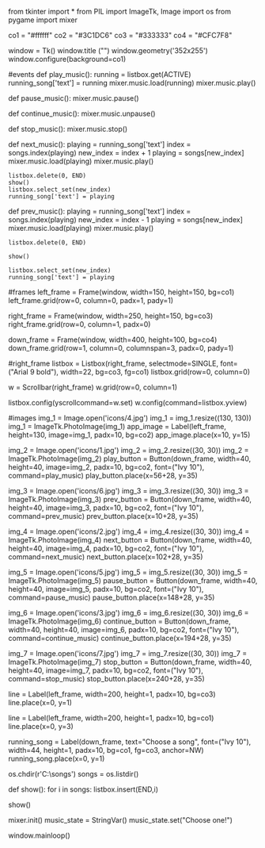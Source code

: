 from tkinter import *
from PIL import ImageTk, Image
import os
from pygame import mixer

co1 = "#ffffff"
co2 = "#3C1DC6"
co3 = "#333333"
co4 = "#CFC7F8"

window = Tk()
window.title ("")
window.geometry('352x255')
window.configure(background=co1)

#events
def play_music():
    running = listbox.get(ACTIVE)
    running_song['text'] = running
    mixer.music.load(running)
    mixer.music.play()

def pause_music():
    mixer.music.pause()

def continue_music():
    mixer.music.unpause()

def stop_music():
    mixer.music.stop()

def next_music():
    playing = running_song['text']
    index = songs.index(playing)
    new_index = index + 1
    playing = songs[new_index]
    mixer.music.load(playing)
    mixer.music.play()

    listbox.delete(0, END)
    show()
    listbox.select_set(new_index)
    running_song['text'] = playing

def prev_music():
    playing = running_song['text']
    index = songs.index(playing)
    new_index = index - 1
    playing = songs[new_index]
    mixer.music.load(playing)
    mixer.music.play()

    listbox.delete(0, END)

    show()

    listbox.select_set(new_index)
    running_song['text'] = playing

#frames
left_frame = Frame(window, width=150, height=150, bg=co1)
left_frame.grid(row=0, column=0, padx=1, pady=1)

right_frame = Frame(window, width=250, height=150, bg=co3)
right_frame.grid(row=0, column=1, padx=0)

down_frame = Frame(window, width=400, height=100, bg=co4)
down_frame.grid(row=1, column=0, columnspan=3, padx=0, pady=1)

#right_frame
listbox = Listbox(right_frame, selectmode=SINGLE, font=("Arial 9 bold"), width=22, bg=co3, fg=co1)
listbox.grid(row=0, column=0)

w =  Scrollbar(right_frame)
w.grid(row=0, column=1)

listbox.config(yscrollcommand=w.set)
w.config(command=listbox.yview)

#images
img_1 = Image.open('icons/4.jpg')
img_1 = img_1.resize((130, 130))
img_1 = ImageTk.PhotoImage(img_1)
app_image = Label(left_frame, height=130, image=img_1, padx=10, bg=co2)
app_image.place(x=10, y=15)

img_2 = Image.open('icons/1.jpg')
img_2 = img_2.resize((30, 30))
img_2 = ImageTk.PhotoImage(img_2)
play_button = Button(down_frame, width=40, height=40, image=img_2, padx=10, bg=co2, font=("Ivy 10"), command=play_music)
play_button.place(x=56+28, y=35)

img_3 = Image.open('icons/6.jpg')
img_3 = img_3.resize((30, 30))
img_3 = ImageTk.PhotoImage(img_3)
prev_button = Button(down_frame, width=40, height=40, image=img_3, padx=10, bg=co2, font=("Ivy 10"), command=prev_music)
prev_button.place(x=10+28, y=35)

img_4 = Image.open('icons/2.jpg')
img_4 = img_4.resize((30, 30))
img_4 = ImageTk.PhotoImage(img_4)
next_button = Button(down_frame, width=40, height=40, image=img_4, padx=10, bg=co2, font=("Ivy 10"), command=next_music)
next_button.place(x=102+28, y=35)

img_5 = Image.open('icons/5.jpg')
img_5 = img_5.resize((30, 30))
img_5 = ImageTk.PhotoImage(img_5)
pause_button = Button(down_frame, width=40, height=40, image=img_5, padx=10, bg=co2, font=("Ivy 10"), command=pause_music)
pause_button.place(x=148+28, y=35)

img_6 = Image.open('icons/3.jpg')
img_6 = img_6.resize((30, 30))
img_6 = ImageTk.PhotoImage(img_6)
continue_button = Button(down_frame, width=40, height=40, image=img_6, padx=10, bg=co2, font=("Ivy 10"), command=continue_music)
continue_button.place(x=194+28, y=35)

img_7 = Image.open('icons/7.jpg')
img_7 = img_7.resize((30, 30))
img_7 = ImageTk.PhotoImage(img_7)
stop_button = Button(down_frame, width=40, height=40, image=img_7, padx=10, bg=co2, font=("Ivy 10"), command=stop_music)
stop_button.place(x=240+28, y=35)


line = Label(left_frame, width=200, height=1, padx=10, bg=co3)
line.place(x=0, y=1)

line = Label(left_frame, width=200, height=1, padx=10, bg=co1)
line.place(x=0, y=3)

running_song = Label(down_frame, text="Choose a song", font=("Ivy 10"), width=44, height=1, padx=10, bg=co1, fg=co3, anchor=NW)
running_song.place(x=0, y=1)


os.chdir(r'C:\songs')
songs = os.listdir()

def show():
    for i in songs:
        listbox.insert(END,i)

show()

mixer.init()
music_state = StringVar()
music_state.set("Choose one!")

window.mainloop()
